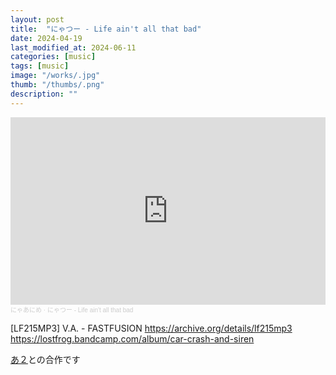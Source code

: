 ```yaml
---
layout: post
title:  "に​ゃ​つ​ー - Life ain't all that bad"
date: 2024-04-19
last_modified_at: 2024-06-11
categories: [music]
tags: [music]
image: "/works/.jpg"
thumb: "/thumbs/.png"
description: ""
---
```


<iframe width="100%" height="300" scrolling="no" frameborder="no" allow="autoplay" src="https://w.soundcloud.com/player/?url=https%3A//api.soundcloud.com/tracks/1803733170&color=%23ff5500&auto_play=false&hide_related=false&show_comments=true&show_user=true&show_reposts=false&show_teaser=true&visual=true"></iframe><div style="font-size: 10px; color: #cccccc;line-break: anywhere;word-break: normal;overflow: hidden;white-space: nowrap;text-overflow: ellipsis; font-family: Interstate,Lucida Grande,Lucida Sans Unicode,Lucida Sans,Garuda,Verdana,Tahoma,sans-serif;font-weight: 100;"><a href="https://soundcloud.com/nyaanime" title="にゃあにめ" target="_blank" style="color: #cccccc; text-decoration: none;">にゃあにめ</a> · <a href="https://soundcloud.com/nyaanime/life-aint-all-that-bad" title="にゃつー - Life ain&#x27;t all that bad" target="_blank" style="color: #cccccc; text-decoration: none;">にゃつー - Life ain&#x27;t all that bad</a></div>

[LF215MP3] V.A. - FASTFUSION
<https://archive.org/details/lf215mp3>
<https://lostfrog.bandcamp.com/album/car-crash-and-siren>

[あ２](https://soundcloud.com/a2two)との合作です
